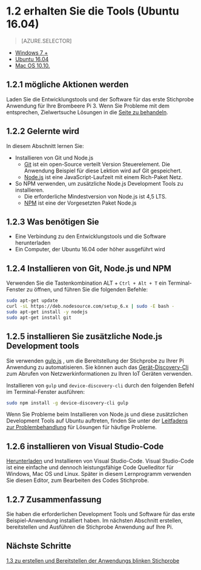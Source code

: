 <properties
 pageTitle="Besorgen Sie sich die Tools (Ubuntu 16.04) | Microsoft Azure"
 description="Herunterladen Sie und installieren Sie die erforderlichen Tools und Software für das erste Beispiel Anwendung für Ihre Pi auf Ubuntu."
 services="iot-hub"
 documentationCenter=""
 authors="shizn"
 manager="timlt"
 tags=""
 keywords=""/>

<tags
 ms.service="iot-hub"
 ms.devlang="multiple"
 ms.topic="article"
 ms.tgt_pltfrm="na"
 ms.workload="na"
 ms.date="10/21/2016"
 ms.author="xshi"/>

# <a name="12-get-the-tools-ubuntu-1604"></a>1.2 erhalten Sie die Tools (Ubuntu 16.04)

> [AZURE.SELECTOR]
- [Windows 7 +](iot-hub-raspberry-pi-kit-node-lesson1-get-the-tools-win32.md)
- [Ubuntu 16.04](iot-hub-raspberry-pi-kit-node-lesson1-get-the-tools-ubuntu.md)
- [Mac OS 10.10.](iot-hub-raspberry-pi-kit-node-lesson1-get-the-tools-mac.md)

## <a name="121-what-you-will-do"></a>1.2.1 mögliche Aktionen werden

Laden Sie die Entwicklungstools und der Software für das erste Stichprobe Anwendung für Ihre Brombeere Pi 3. Wenn Sie Probleme mit dem entsprechen, Zielwertsuche Lösungen in die [Seite zu behandeln](iot-hub-raspberry-pi-kit-node-troubleshooting.md).

## <a name="122-what-you-will-learn"></a>1.2.2 Gelernte wird

In diesem Abschnitt lernen Sie:

- Installieren von Git und Node.js
  - [Git](https://git-scm.com) ist ein open-Source verteilt Version Steuerelement. Die Anwendung Beispiel für diese Lektion wird auf Git gespeichert.
  - [Node.js](https://nodejs.org/en/) ist eine JavaScript-Laufzeit mit einem Rich-Paket Netz.
- So NPM verwenden, um zusätzliche Node.js Development Tools zu installieren.
  - Die erforderliche Mindestversion von Node.js ist 4,5 LTS.
  - [NPM](https://www.npmjs.com) ist eine der Vorgesetzten Paket Node.js

## <a name="123-what-do-you-need"></a>1.2.3 Was benötigen Sie

- Eine Verbindung zu den Entwicklungstools und die Software herunterladen
- Ein Computer, der Ubuntu 16.04 oder höher ausgeführt wird 

## <a name="124-install-git-nodejs-and-npm"></a>1.2.4 Installieren von Git, Node.js und NPM

Verwenden Sie die Tastenkombination ALT + `Ctrl + Alt + T` ein Terminal-Fenster zu öffnen, und führen Sie die folgenden Befehle:

```bash
sudo apt-get update
curl -sL https://deb.nodesource.com/setup_6.x | sudo -E bash -
sudo apt-get install -y nodejs
sudo apt-get install git
```

## <a name="125-install-additional-nodejs-development-tools"></a>1.2.5 installieren Sie zusätzliche Node.js Development tools

Sie verwenden [gulp.js](http://gulpjs.com) , um die Bereitstellung der Stichprobe zu Ihrer Pi Anwendung zu automatisieren. Sie können auch das [Gerät-Discovery-Cli](https://github.com/Azure/device-discovery-cli) zum Abrufen von Netzwerkinformationen zu Ihren IoT Geräten verwenden.

Installieren von `gulp` und `device-discovery-cli` durch den folgenden Befehl im Terminal-Fenster ausführen:

```bash
sudo npm install -g device-discovery-cli gulp
```

Wenn Sie Probleme beim Installieren von Node.js und diese zusätzlichen Development Tools auf Ubuntu auftreten, finden Sie unter der [Leitfadens zur Problembehandlung](iot-hub-raspberry-pi-kit-node-troubleshooting.md) für Lösungen für häufige Probleme.

## <a name="126-install-visual-studio-code"></a>1.2.6 installieren von Visual Studio-Code

[Herunterladen](https://code.visualstudio.com/docs/setup/linux) und Installieren von Visual Studio-Code. Visual Studio-Code ist eine einfache und dennoch leistungsfähige Code Quelleditor für Windows, Mac OS und Linux. Später in diesem Lernprogramm verwenden Sie diesen Editor, zum Bearbeiten des Codes Stichprobe.

## <a name="127-summary"></a>1.2.7 Zusammenfassung

Sie haben die erforderlichen Development Tools und Software für das erste Beispiel-Anwendung installiert haben. Im nächsten Abschnitt erstellen, bereitstellen und Ausführen die Stichprobe Anwendung auf Ihre Pi.

## <a name="next-steps"></a>Nächste Schritte

[1.3 zu erstellen und Bereitstellen der Anwendungs blinken Stichprobe](iot-hub-raspberry-pi-kit-node-lesson1-deploy-blink-app.md)